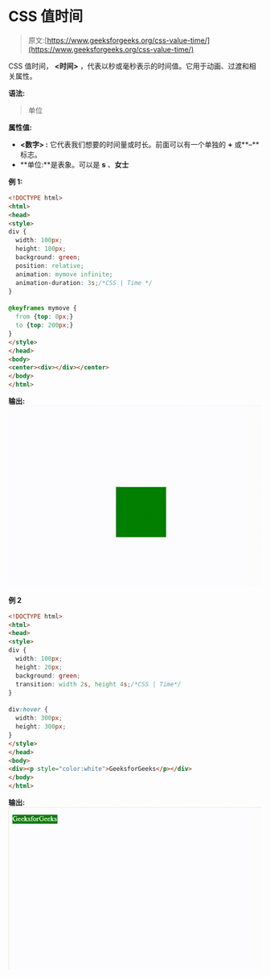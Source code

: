 # CSS 值时间

> 原文:[https://www.geeksforgeeks.org/css-value-time/](https://www.geeksforgeeks.org/css-value-time/)

CSS 值时间， **<时间>** ，代表以秒或毫秒表示的时间值。它用于动画、过渡和相关属性。

**语法:**

> <number>单位</number>

**属性值:**

*   **<数字> :** 它代表我们想要的时间量或时长。前面可以有一个单独的 **+** 或**–**标志。
*   **单位:**是表象。可以是 **s** 、**女士**

**例 1:**

```html
<!DOCTYPE html>
<html>
<head>
<style> 
div {
  width: 100px;
  height: 100px;
  background: green;
  position: relative;
  animation: mymove infinite;
  animation-duration: 3s;/*CSS | Time */
}

@keyframes mymove {
  from {top: 0px;}
  to {top: 200px;}
}
</style>
</head>
<body>
<center><div></div></center>
</body>
</html>
```

**输出:**
![](img/21d14c615af067c963cba1f38a83f915.png)

**例 2**

```html
<!DOCTYPE html>
<html>
<head>
<style> 
div {
  width: 100px;
  height: 20px;
  background: green;
  transition: width 2s, height 4s;/*CSS | Time*/
}

div:hover {
  width: 300px;
  height: 300px;
}
</style>
</head>
<body>
<div><p style="color:white">GeeksforGeeks</p></div>
</body>
</html>
```

**输出:**
![](img/929867aa1f6c2d601d314de58c25ef44.png)